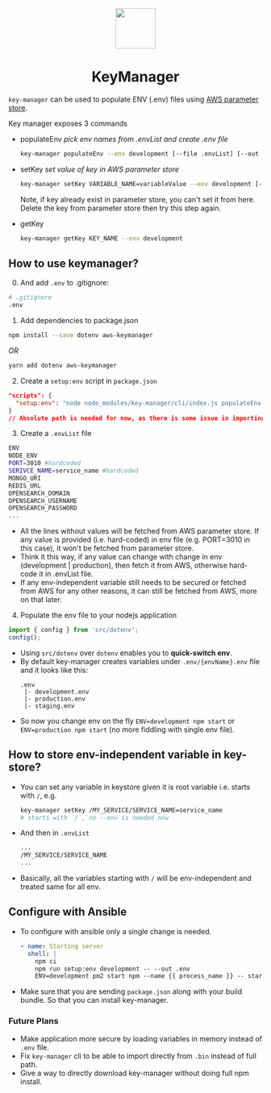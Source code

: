 <center><img src="https://symbols.getvecta.com/stencil_16/35_parameter-store.6443ba24e4.png" height="80"/></center>
<center><h1>KeyManager</h1></center>

`key-manager` can be used to populate ENV (.env) files using [AWS parameter store](https://ap-south-1.console.aws.amazon.com/systems-manager/parameters/?region=ap-south-1&tab=Table#).

Key manager exposes 3 commands
- populateEnv _pick env names from .envList and create .env file_
  ```sh
  key-manager populateEnv --env development [--file .envList] [--out .env]
  ```
- setKey _set value of key in AWS parameter store_
  ```sh
  key-manager setKey VARIABLE_NAME=variableValue --env development [--description Desc] [--encrypt]
  ```
  Note, if key already exist in parameter store, you can't set it from here. Delete the key from parameter store then try this step again.

- getKey
  ```sh
  key-manager getKey KEY_NAME --env development
  ```

## How to use keymanager?

0. And add `.env` to .gitignore:
  ```sh
  # .gitignore
  .env
  ```
1. Add dependencies to package.json
  ```sh
  npm install --save dotenv aws-keymanager
  ```
  _OR_
  ```sh
  yarn add dotenv aws-keymanager
  ```

2. Create a `setup:env` script in `package.json`
  ```json
  "scripts": {
    "setup:env": "node node_modules/key-manager/cli/index.js populateEnv --env"
  }
  // Absolute path is needed for now, as there is some issue in importing cli packages from `.bin`
  ```
3. Create a `.envList` file
  ```sh
  ENV
  NODE_ENV
  PORT=3010 #hardcoded
  SERIVCE_NAME=service_name #hardcoded
  MONGO_URI
  REDIS_URL
  OPENSEARCH_DOMAIN
  OPENSEARCH_USERNAME
  OPENSEARCH_PASSWORD
  ...
  ```
  - All the lines without values will be fetched from AWS parameter store. If any value is provided (i.e. hard-coded) in env file (e.g. PORT=3010 in this case), it won't be fetched from parameter store.
  - Think it this way, if any value can change with change in env (development | production), then fetch it from AWS, otherwise hard-code it in .envList file.
  - If any env-independent variable still needs to be secured or fetched from AWS for any other reasons, it can still be fetched from AWS, more on that later.

4. Populate the env file to your nodejs application
  ```js
  import { config } from 'src/dotenv';
  config();
  ```

  - Using `src/dotenv` over `dotenv` enables you to **quick-switch env**.
  - By default key-manager creates variables under `.env/{envName}.env` file and it looks like this:
    ```
    .env
     |- development.env
     |- production.env
     |- staging.env
    ```
  - So now you change env on the fly `ENV=development npm start` or `ENV=production npm start` (no more fiddling with single env file).

## How to store env-independent variable in key-store?
- You can set any variable in keystore given it is root variable i.e. starts with `/`, e.g.
  ```sh
  key-manager setKey /MY_SERVICE/SERVICE_NAME=service_name
  # starts with `/`, no --env is needed now
  ```
- And then in `.envList`
  ```sh
  ...
  /MY_SERVICE/SERVICE_NAME
  ...
  ```
- Basically, all the variables starting with `/` will be env-independent and treated same for all env.

## Configure with Ansible
- To configure with ansible only a single change is needed.
  ```yaml
  - name: Starting server
    shell: |
      npm ci
      npm run setup:env development -- --out .env
      ENV=development pm2 start npm --name {{ process_name }} -- start ;
  ```
- Make sure that you are sending `package.json` along with your build bundle. So that you can install key-manager.


### Future Plans
- Make application more secure by loading variables in memory instead of `.env` file.
- Fix `key-manager` cli to be able to import directly from `.bin` instead of full path.
- Give a way to directly download key-manager without doing full npm install.
